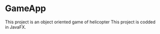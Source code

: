 # GameApp

This project is an object oriented  game of helicopter 
This project is codded in JavaFX.
